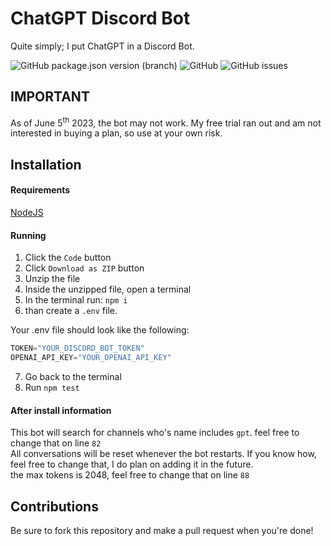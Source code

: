 # ChatGPT Discord Bot
Quite simply; I put ChatGPT in a Discord Bot.

![GitHub package.json version (branch)](https://img.shields.io/github/package-json/v/BackwardsUser/ChatGPTBot/main) ![GitHub](https://img.shields.io/github/license/BackwardsUser/ChatGPTBot) ![GitHub issues](https://img.shields.io/github/issues-raw/BackwardsUser/ChatGPTBot)

## IMPORTANT
As of June 5<sup>th</sup> 2023, the bot may not work. My free trial ran out and am not interested in buying a plan, so use at your own risk.

## Installation
#### Requirements
[NodeJS](https://nodejs.org)  
#### Running
1. Click the `Code` button
2. Click `Download as ZIP` button
3. Unzip the file
4. Inside the unzipped file, open a terminal
5. In the terminal run: `npm i`
6. than create a `.env` file.

Your .env file should look like the following:
```js
TOKEN="YOUR_DISCORD_BOT_TOKEN"
OPENAI_API_KEY="YOUR_OPENAI_API_KEY"
```

7. Go back to the terminal
8. Run `npm test`

#### After install information

This bot will search for channels who's name includes `gpt`. feel free to change that on line `82`  
All conversations will be reset whenever the bot restarts. If you know how, feel free to change that, I do plan on adding it in the future.  
the max tokens is 2048, feel free to change that on line `88`

## Contributions
Be sure to fork this repository and make a pull request when you're done!